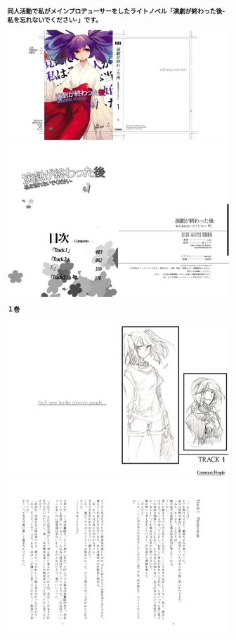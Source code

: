 __同人活動で私がメインプロヂューサーをしたライトノベル「演劇が終わった後-私を忘れないでください-」です。__  
  
<img src="./gennkou1/hyou/mae.jpg">  
<img src="./gennkou1/3.jpg" width="50%"><img src="./gennkou1/320.jpg" width="50%">    
  
__１巻__  
<img src="./gennkou1/5.jpg" width="50%"><img src="./gennkou1/4.jpg" width="50%">   
<img src="./gennkou1/7.jpg" width="50%"><img src="./gennkou1/6.jpg" width="50%">   
